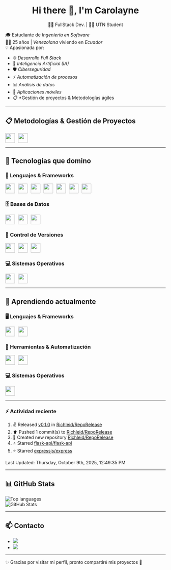 ## <h1 align='center'>Hi there  👋, I'm Carolayne
<p align='center'>👨‍💻 FullStack Dev. | 👨‍🚀 UTN Student</p>

🎓 Estudiante de *Ingeniería en Software*  
👩‍💻 25 años | *Venezolana* viviendo en *Ecuador*  
💡 Apasionada por:  
- 🌐 *Desarrollo Full Stack*  
- 🤖 *Inteligencia Artificial (IA)*  
- 🛡️ *Ciberseguridad*  
- ⚡ *Automatización de procesos*  
- 📊 *Análisis de datos*  
- 📱 *Aplicaciones móviles*
- 📋 *Gestión de proyectos & Metodologías ágiles

---
## 📋 Metodologías & Gestión de Proyectos

<div style="display: flex; flex-wrap: wrap; gap: 10px;">
  <img style='height: 30px;' src="https://img.shields.io/badge/Scrum-000000?style=for-the-badge&logo=scrum&logoColor=white" />
  <img style='height: 30px;' src="https://img.shields.io/badge/Jira-0052CC?style=for-the-badge&logo=jira&logoColor=white" />
</div>

---
## 🚀 Tecnologías que domino
<h3>🚀 Lenguajes & Frameworks</h3>
<div style="display: flex; flex-wrap: wrap; gap: 10px;">

  <img style='height: 30px;' src="https://img.shields.io/badge/Java-007396?style=for-the-badge&logo=java&logoColor=white" />
  <img style='height: 30px;' src="https://img.shields.io/badge/PrimeFaces-233E70?style=for-the-badge&logo=java&logoColor=white" />
  <img style='height: 30px;' src="https://img.shields.io/badge/JavaScript-F7DF1E?style=for-the-badge&logo=javascript&logoColor=black" />
  <img style='height: 30px;' src="https://img.shields.io/badge/Tailwind_CSS-06B6D4?style=for-the-badge&logo=tailwindcss&logoColor=white" />
  <img style='height: 30px;' src="https://img.shields.io/badge/React-20232A?style=for-the-badge&logo=react&logoColor=61DAFB" />
  <img style='height: 30px;' src="https://img.shields.io/badge/C%23-239120?style=for-the-badge&logo=c-sharp&logoColor=white" />
  <img style='height: 30px;' src="https://img.shields.io/badge/.NET-512BD4?style=for-the-badge&logo=dotnet&logoColor=white" />

</div>
<!-- Bases de datos -->
<h3>🗄️ Bases de Datos</h3>
<div style="display: flex; flex-wrap: wrap; gap: 10px;">
  <img style='height: 30px;' src="https://img.shields.io/badge/SQL-336791?style=for-the-badge&logo=database&logoColor=white" />
  <img style='height: 30px;' src="https://img.shields.io/badge/Oracle-F80000?style=for-the-badge&logo=oracle&logoColor=white" />
  <img style='height: 30px;' src="https://img.shields.io/badge/PostgreSQL-316192?style=for-the-badge&logo=postgresql&logoColor=white" />
</div>
<!-- Control de Versiones -->
<h3>🔧 Control de Versiones</h3>
<div style="display: flex; flex-wrap: wrap; gap: 10px;">
  <img style='height: 30px;' src="https://img.shields.io/badge/Git-F05032?style=for-the-badge&logo=git&logoColor=white" />
  <img style='height: 30px;' src="https://img.shields.io/badge/GitHub-181717?style=for-the-badge&logo=github&logoColor=white" />
  <img style='height: 30px;' src="https://img.shields.io/badge/GitLab-FCA121?style=for-the-badge&logo=gitlab&logoColor=white" />
</div>

<!-- Sistemas Operativos -->
<h3>💻 Sistemas Operativos</h3>
<div style="display: flex; flex-wrap: wrap; gap: 10px;">
  <img style='height: 30px;' src="https://img.shields.io/badge/Linux-FCC624?style=for-the-badge&logo=linux&logoColor=black" />
  <img style='height: 30px;' src="https://img.shields.io/badge/Windows-0078D6?style=for-the-badge&logo=windows&logoColor=white" />
</div>

---
## 🌱 Aprendiendo actualmente

<h3>🖥️ Lenguajes & Frameworks</h3>
<div style="display: flex; flex-wrap: wrap; gap: 10px;">
  <img style='height: 30px;' src="https://img.shields.io/badge/Python-3776AB?style=for-the-badge&logo=python&logoColor=white" />
  <img style='height: 30px;' src="https://img.shields.io/badge/Flutter-02569B?style=for-the-badge&logo=flutter&logoColor=white" />
</div>

<h3>🐳 Herramientas & Automatización</h3>
<div style="display: flex; flex-wrap: wrap; gap: 10px;">
  <img style='height: 30px;' src="https://img.shields.io/badge/Docker-2496ED?style=for-the-badge&logo=docker&logoColor=white" />
  <img style='height: 30px;' src="https://img.shields.io/badge/n8n-FF6D28?style=for-the-badge&logo=n8n&logoColor=white" />
</div>

<h3>💻 Sistemas Operativos</h3>
<div style="display: flex; flex-wrap: wrap; gap: 10px;">
  <img style='height: 30px;' src="https://img.shields.io/badge/Kali_Linux-557C94?style=for-the-badge&logo=kali-linux&logoColor=white" />
</div>

---
### :zap: Actividad reciente
<!--RECENT_ACTIVITY:start-->
1. ✌️ Released [v0.1.0](https://github.com/Richleid/RepoRelease/releases/tag/v0.1.0) in [Richleid/RepoRelease](https://github.com/Richleid/RepoRelease)<br>
2. ⬆️ Pushed 1 commit(s) to [Richleid/RepoRelease](https://github.com/Richleid/RepoRelease)<br>
3. 📔 Created new repository [Richleid/RepoRelease](https://github.com/Richleid/RepoRelease)<br>
4. ⭐ Starred [flask-api/flask-api](https://github.com/flask-api/flask-api)<br>
5. ⭐ Starred [expressjs/express](https://github.com/expressjs/express)<br>
<!--RECENT_ACTIVITY:end-->
<!--RECENT_ACTIVITY:last_update-->
Last Updated: Thursday, October 9th, 2025, 12:49:35 PM
<!--RECENT_ACTIVITY:last_update_end-->
---

## 📊 GitHub Stats
![Top languages](https://github-readme-stats.vercel.app/api/top-langs/?username=Richleid&layout=compact&theme=radical)  
![GitHub Stats](https://github-readme-stats.vercel.app/api?username=Richleid&show_icons=true&hide_border=true&theme=radical)

---

## 📫 Contacto

<ul align="left">
  <li>
    <a href="mailto:richleidmejia@gmail.com" target="_blank">
      <img src="https://img.shields.io/badge/Gmail-D14836?style=for-the-badge&logo=gmail&logoColor=white" />
    </a>
  </li>
  <li>
    <a href="http://linkedin.com/in/crmejiae" target="_blank">
      <img src="https://img.shields.io/badge/LinkedIn-0077B5?style=for-the-badge&logo=linkedin&logoColor=white" />
    </a>
  </li>
</ul>

---

✨ Gracias por visitar mi perfil, pronto compartiré mis proyectos 🚀
